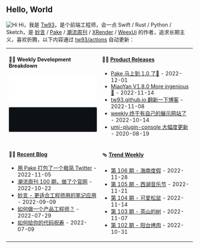 ## Hello, World

<img src='https://qpluspicture.oss-cn-beijing.aliyuncs.com/6LjjQA/Hi.gif' alt='Hi' width="24"/> Hi，我是 [Tw93](https://tw93.fun/)，是个前端工程师，会一点 Swift / Rust / Python / Sketch，是 [妙言](https://miaoyan.app/) / [Pake](https://github.com/tw93/pake) / [潮流周刊](https://weekly.tw93.fun/) / [XRender](https://xrender.fun/) / [WeexUi](https://apache.github.io/incubator-weex-ui/) 的作者，追求长期主义，喜欢折腾，以下内容通过 <a href="https://github.com/tw93/tw93/actions" target="_blank">tw93/actions</a> 自动更新：

<table width="960px">
<tr>
<td valign="top" width="50%">

#### 🏊‍♂️ Weekly Development Breakdown

![light](https://raw.githubusercontent.com/tw93/tw93/master/images/wakatime_weekly_language_stats.svg#gh-light-mode-only)

![dark](https://raw.githubusercontent.com/tw93/tw93/master/images/wakatime_weekly_language_stats_black.svg#gh-dark-mode-only)

</td>
<td valign="top" width="50%">

#### 🏋️‍♀️ <a href="https://github.com/tw93/tw93/blob/master/releases.md" target="_blank">Product Releases</a>

<!-- recent_releases starts -->
* <a href='https://github.com/tw93/Pake/releases/tag/V0.9.15' target='_blank'>Pake 马上到 1.0 了🎉</a> - 2022-12-01
* <a href='https://github.com/tw93/MiaoYan/releases/tag/V1.8.0' target='_blank'>MiaoYan V1.8.0 More ingenious 🐝</a> - 2022-11-14
* <a href='https://github.com/tw93/tw93.github.io/releases/tag/V0.3.0' target='_blank'>tw93.github.io 翻新一下博客</a> - 2022-11-08
* <a href='https://github.com/tw93/weekly/releases/tag/V0.1' target='_blank'>weekly 终于有自己的展示网站了</a> - 2022-10-14
* <a href='https://github.com/tw93/umi-plugin-console/releases/tag/v0.2.2' target='_blank'>umi-plugin-console 大幅度更新</a> - 2020-08-19
<!-- recent_releases ends -->

</td>
</tr>
<tr>
<td valign="top" width="50%">

#### 🤾‍♂️ <a href="https://tw93.fun" target="_blank">Recent Blog</a>

<!-- blog starts -->
* <a href='https://tw93.fun/2022-11-05/pake.html' target='_blank'>用 Pake 打包了一个极简 Twitter</a> - 2022-11-05
* <a href='https://tw93.fun/2022-10-22/weekly.html' target='_blank'>潮流周刊 100 期，做了个官网</a> - 2022-10-22
* <a href='https://tw93.fun/2022-09-09/miaoyan.html' target='_blank'>妙言 - 更适合工程师用的笔记应用</a> - 2022-09-09
* <a href='https://tw93.fun/2022-07-29/pd-code.html' target='_blank'>如何做一个产品工程师？</a> - 2022-07-29
* <a href='https://tw93.fun/2022-07-09/code.html' target='_blank'>如何给你的代码祝寿</a> - 2022-07-09
<!-- blog ends -->

</td>
<td valign="top" width="50%">

#### 🩴 <a href="https://weekly.tw93.fun" target="_blank">Trend Weekly</a>

<!-- weekly starts -->

* [第 106 期 - 海南度假](https://weekly.tw93.fun/posts/106-海南度假) - 2022-11-28
* [第 105 期 - 西湖音乐节](https://weekly.tw93.fun/posts/105-西湖音乐节) - 2022-11-21
* [第 104 期 - 可爱松鼠](https://weekly.tw93.fun/posts/104-可爱松鼠) - 2022-11-14
* [第 103 期 - 茶山的树](https://weekly.tw93.fun/posts/103-茶山的树) - 2022-11-07
* [第 102 期 - 阳台烤肉](https://weekly.tw93.fun/posts/102-阳台烤肉) - 2022-10-31

<!-- weekly ends -->

</td>
</tr>

</table>
